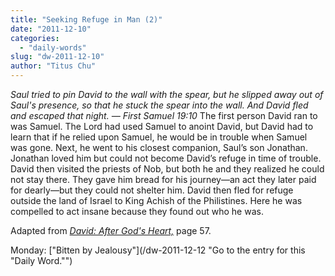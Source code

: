 ```yaml
---
title: "Seeking Refuge in Man (2)"
date: "2011-12-10"
categories: 
  - "daily-words"
slug: "dw-2011-12-10"
author: "Titus Chu"
---
```


_Saul tried to pin David to the wall with the spear, but he slipped away out of Saul's presence, so that he stuck the spear into the wall. And David fled and escaped that night. — First Samuel 19:10_ The first person David ran to was Samuel. The Lord had used Samuel to anoint David, but David had to learn that if he relied upon Samuel, he would be in trouble when Samuel was gone. Next, he went to his closest companion, Saul’s son Jonathan. Jonathan loved him but could not become David’s refuge in time of trouble. David then visited the priests of Nob, but both he and they realized he could not stay there. They gave him bread for his journey—an act they later paid for dearly—but they could not shelter him. David then fled for refuge outside the land of Israel to King Achish of the Philistines. Here he was compelled to act insane because they found out who he was.

Adapted from _[David: After God's Heart,](/book-david "Go to the listing for this book.")_ page 57.

Monday: ["Bitten by Jealousy"](/dw-2011-12-12 "Go to the entry for this "Daily Word."")
